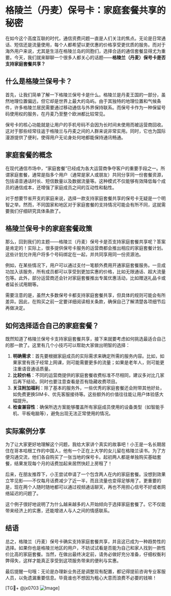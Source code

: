 # 格陵兰（丹麦）保号卡：家庭套餐共享的秘密

在如今这个高度互联的时代，通信资费问题一直是人们关注的焦点。无论是日常通话、短信还是流量使用，每个人都希望以更优惠的价格享受更优质的服务。而对于海外用户来说，尤其是生活在格陵兰岛的同胞们，选择合适的通信套餐显得尤为重要。今天，我们就来聊聊一个很多人都关心的话题——**格陵兰（丹麦）保号卡是否支持家庭套餐共享？**

## 什么是格陵兰保号卡？

首先，让我们简单了解一下格陵兰保号卡是什么。格陵兰是丹麦王国的一部分，虽然地理位置偏远，但它却是世界上最大的岛屿。由于其独特的地理位置和气候条件，许多格陵兰居民需要通过移动通信与外界保持联系。而保号卡作为一种保留号码使用权的服务，在丹麦乃至整个欧洲都比较常见。

保号卡的核心功能就是让用户的手机号码不会因为长时间未使用而被运营商回收。这对于那些经常往返于格陵兰与丹麦之间的人群来说非常实用。同时，它也为国际漫游提供了便利，使得用户无论身处何地都能保持通讯畅通。

## 家庭套餐的概念

在现代通信市场中，“家庭套餐”已经成为各大运营商争夺客户的重要手段之一。所谓家庭套餐，通常是指多个用户（通常是家人或朋友）共同分享同一份套餐资源，包括语音通话时长、短信数量以及数据流量等。这种模式不仅能够有效降低每个成员的通信成本，还增强了家庭成员之间的互动性和黏性。

对于想要节省开支的家庭来说，选择一款支持家庭套餐共享的保号卡无疑是一个明智之举。然而，不同国家和地区对于家庭套餐的支持情况可能会有所不同，这就需要我们仔细研究具体条款了。

## 格陵兰保号卡的家庭套餐政策

那么，回到我们的主题——格陵兰（丹麦）保号卡是否支持家庭套餐共享呢？答案是肯定的！实际上，很多提供保号卡服务的运营商都会推出相应的家庭套餐计划。这些计划允许用户将多个号码绑定在一起，并共同享用同一份资源池。

例如，在某些情况下，用户可以通过支付一笔额外费用开通家庭套餐服务。一旦成功加入该服务，所有成员都可以享受到更加实惠的价格，比如无限通话、超大流量包等。此外，部分运营商还会针对家庭套餐推出专属优惠活动，比如赠送礼品卡或者延长试用期等。

需要注意的是，虽然大多数保号卡都支持家庭套餐共享，但具体的规则可能会有所差异。因此，在购买之前一定要详细阅读相关条款，确保自己了解清楚各项细节后再做决定。

## 如何选择适合自己的家庭套餐？

既然知道了格陵兰保号卡支持家庭套餐共享，接下来就要考虑如何挑选最适合自己的那一款了。这里有几个小技巧可以帮助大家做出明智的选择：

1. **明确需求**：首先要根据家庭成员的实际需求来确定所需的服务内容。比如，如果家里有孩子经常上网课，则可能需要更多的流量；如果是老年人，则可能更注重语音通话质量。
2. **比较价格**：不同的运营商提供的家庭套餐收费标准不尽相同，建议多对比几家后再下结论。同时也要注意查看是否有隐藏收费项目。
3. **关注附加福利**：除了基本的服务外，一些优秀的家庭套餐还会附带其他好处，如免费更换SIM卡、优先客服接待等。这些额外的价值往往能让用户体验感大幅提升。
4. **检查兼容性**：确保所选方案能够覆盖所有家庭成员使用的设备类型（如智能手机、平板电脑等），避免出现无法正常使用的情况。

## 实际案例分享

为了让大家更好地理解这个问题，我给大家讲个真实的故事吧！小王是一名长期居住在哥本哈根工作的中国人，他有一个正在上大学的女儿留在格陵兰读书。为了方便沟通交流，他们各自购买了一张当地的保号卡。起初两人都是单独购买基础套餐，结果发现每个月的话费加起来居然快赶上房租了！

后来，在朋友推荐下，小王尝试申请了一个包含两人在内的家庭套餐。没想到效果立竿见影——不仅每月话费减少了近一半，而且流量也变得足够用了。更重要的是，现在两个人随时随地都可以通过视频通话聊天，再也不用担心信号不好或者网络延迟的问题了。

这个例子很好地说明了为什么越来越多的人开始倾向于选择家庭套餐了。它不仅能带来经济上的实惠，还能增进人与人之间的情感联系。

## 结语

总之，格陵兰（丹麦）保号卡确实支持家庭套餐共享，并且这已成为一种趋势性的选择。如果你也是格陵兰地区的用户，不妨试试看是否能为自己和家人找到一款性价比高的家庭套餐。当然，在做出最终决定前，请务必做好充分准备，仔细权衡利弊得失，这样才能真正享受到这项服务带来的便利与实惠。

最后提醒一句哦：无论是办理新业务还是调整现有配置，都记得提前咨询专业客服人员，以免遗漏重要信息。毕竟谁也不想因为粗心大意而浪费不必要的钱嘛！

[TG💪+ @jx0703 ![Image](https://github.com/user-attachments/assets/dbca1d08-cadb-493c-b0ec-ad6f7a83f270)]